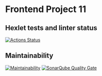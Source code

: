 # Frontend Project 11

## Hexlet tests and linter status

[![Actions Status](https://github.com/daria-z/frontend-project-11/actions/workflows/hexlet-check.yml/badge.svg)](https://github.com/daria-z/frontend-project-11/actions)

## Maintainability

[![Maintainability](https://qlty.sh/badges/c844bad3-843c-45f0-818d-ce89db985001/maintainability.svg)](https://qlty.sh/gh/daria-z/projects/frontend-project-11)
[![SonarQube Quality Gate](https://sonarcloud.io/api/project_badges/measure?project=frontend-project-11&metric=alert_status)](https://sonarcloud.io/dashboard?id=frontend-project-11)
